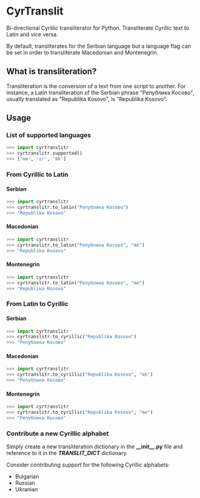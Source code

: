# CyrTranslit
Bi-directional Cyrillic transliterator for Python. Transliterate Cyrillic text to Latin and vice versa.

By default, transliterates for the Serbian language but a language flag can be set in order to transliterate Macedonian and Montenegrin.

## What is transliteration?
Transliteration is the conversion of a text from one script to another. For instance, a Latin transliteration of the Serbian phrase "Република Косово", usually translated as "Republika Kosovo", is "Republika Kosovo".

## Usage
### List of supported languages
```python
>>> import cyrtranslitr
>>> cyrtranslitr.supported()
>>> ['me', 'sr', 'mk']
```
### From Cyrillic to Latin
#### Serbian
```python
>>> import cyrtranslitr
>>> cyrtranslitr.to_latin("Република Косово")
>>> "Republika Kosovo"
```
#### Macedonian
```python
>>> import cyrtranslitr
>>> cyrtranslitr.to_latin("Република Косово", "mk")
>>> "Republika Kosovo"
```
#### Montenegrin
```python
>>> import cyrtranslitr
>>> cyrtranslitr.to_latin("Република Косово", "me")
>>> "Republika Kosovo"
```
### From Latin to Cyrillic
#### Serbian
```python
>>> import cyrtranslitr
>>> cyrtranslitr.to_cyrillic("Republika Kosovo")
>>> "Република Косово"
```
#### Macedonian
```python
>>> import cyrtranslitr
>>> cyrtranslitr.to_cyrillic("Republika Kosovo", "mk")
>>> "Република Косово"
```
#### Montenegrin
```python
>>> import cyrtranslitr
>>> cyrtranslitr.to_cyrillic("Republika Kosovo", "me")
>>> "Република Косово"
```

### Contribute a new Cyrillic alphabet
Simply create a new transliteration dictionary in the **\_\_init\_\_.py** file and reference to it in the _**TRANSLIT\_DICT**_ dictionary.

Consider contributing support for the following Cyrillic alphabets:
- Bulgarian
- Russian
- Ukranian
